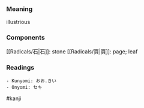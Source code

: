 ### Meaning

illustrious

### Components

[[Radicals/石|石]]: stone [[Radicals/頁|頁]]: page; leaf

### Readings

```
- Kunyomi: おお.きい
- Onyomi: セキ
```

#kanji